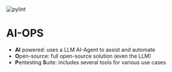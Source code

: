 ![pylint](https://img.shields.io/badge/PyLint-9.89-yellow?logo=python&logoColor=white)

# AI-OPS

- **AI** powered: uses a LLM AI-Agent to assist and automate
- **O**pen-source: full open-source solution (even the LLM)
- **P**entesting **S**uite: includes several tools for various use cases

